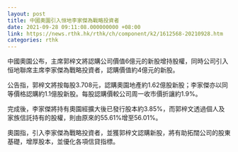 ```yaml
---
layout: post
title: 中國奧園引入恒地李家傑為戰略投資者
date: 2021-09-28 09:11:08.000000000 +08:00
link: https://news.rthk.hk/rthk/ch/component/k2/1612568-20210928.htm
categories: rthk
---
```


中國奧園公布，主席郭梓文將認購公司價值6億元的新股增持股權，同時公司引入恒地聯席主席李家傑為戰略投資者，認購價值約4億元的新股。

公告指，郭梓文將按每股3.708元，認購奧園地產約1.62億股新股；李家傑亦以同等價格認購約1.1億股新股。每股認購價較公司周一收市價折讓約1.9%。

完成後，李家傑將持有奧園經擴大後已發行股本約3.85%，而郭梓文透過個人及家族信託持有的股權，則由原來的55.61%增至56.01%。

奧園指，引入李家傑為戰略投資者，並獲郭梓文認購新股，將有助拓闊公司的股東基礎，增厚股本，並優化各項信貸指標。
